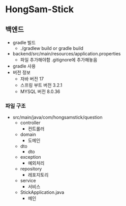 # HongSam-Stick

## 백엔드

- gradle 빌드
  - ./gradlew build or gradle build
- backend/src/main/resources/application.properties
  - 파일 추가해야함 .gitignore에 추가해놓음
- gradle 사용
- 버전 정보
  - 자바 버전 17
  - 스프링 부트 버전 3.2.1
  - MYSQL 버전 8.0.36

### 파일 구조

- src/main/java/com/hongsamstick/question
  - controller
    - 컨트롤러
  - domain
    - 도메인
  - dto
    - dto
  - exception
    - 예외처리
  - repository
    - 레포지토리
  - service
    - 서비스
  - StickApplication.java
    - 메인
